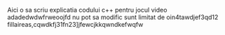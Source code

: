 Aici o sa scriu explicatia codului c++ pentru jocul video
adadedwdwfrweoojfd
nu pot sa modific sunt limitat de oin4tawdjef3qd12
fillaireas,cqwdkfj31fn23]jfewcjkkqwndkefwqfw
